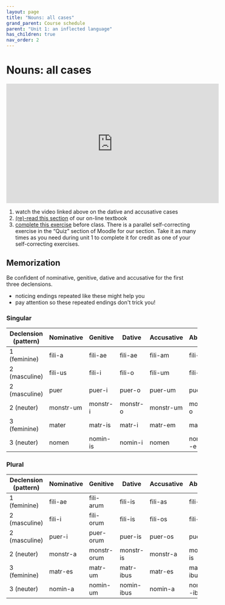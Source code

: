 ```yaml
---
layout: page
title: "Nouns: all cases"
grand_parent: Course schedule
parent: "Unit 1: an inflected language"
has_children: true
nav_order: 2
---
```



# Nouns:  all cases

<iframe width="560" height="315" src="https://www.youtube.com/embed/7Efh1Wycx0g" frameborder="0" allow="accelerometer; autoplay; encrypted-media; gyroscope; picture-in-picture" allowfullscreen></iframe>

1. watch the video linked above on the dative and accusative cases
2. [(re)-read this section](https://lingualatina.github.io/textbook/presentation/01-nouns-adjs-pron/nouns/) of our on-line textbook
3. [complete this exercise](./exercise/) before class.
There is a parallel self-correcting exercise in the “Quiz” section of Moodle for our section. Take it as many times as you need during unit 1 to complete it for credit as one of your self-correcting exercises.




## Memorization

Be confident of nominative, genitive, dative and accusative for the first three declensions.

- noticing  <span class="attention2">endings repeated like these</span> might help you
- pay attention so <span class="attention"> these repeated endings</span> don't trick you!


### Singular

| Declension (pattern) | Nominative | Genitive | Dative | Accusative | Ablative |
| --- | --- | --- | --- | --- | --- |
| 1 (feminine)| fili-<span class="regular">a</span> | fili-<span class="attention">ae</span> | fili-<span class="attention">ae</span> | fili-<span class="regular">am</span> | fili-<span class="regular">ā</span> |
| 2 (masculine) | fili-<span class="regular">us<span> | fili-<span class="regular">i</span> | fili-<span class="attention2">o</span> | fili-<span class="regular">um</span> | fili-<span class="attention2">o</span>  |
| 2 (masculine)|  puer |  puer-<span class="regular">i</span> | puer-<span class="attention2">o</span> | puer-<span class="regular">um</span> |  puer-<span class="attention2">o</span>  |
| 2 (neuter) | monstr-<span class="attention">um</span> | monstr-<span class="regular">i</span> |  monstr-<span class="attention2">o</span> | monstr-<span class="attention">um</span> | monstr-<span class="attention2 ">o</span>  |
| 3 (feminine)| mater | matr-<span class="regular">is</span> | matr-<span class="regular">i</span> | matr-<span class="regular">em</span> | matr-<span class="regular">e</span>  |
| 3 (neuter) | nomen | nomin-<span class="regular">is</span> | nomin-<span class="regular">i</span> | nomen | nomin--<span class="regular">e</span>

### Plural

| Declension (pattern) | Nominative | Genitive | Dative | Accusative | Ablative |
| --- | --- | --- | --- | --- | --- |
| 1 (feminine)| fili-<span class="attention">ae</span> | fili-<span class="regular">arum</span> | fili-<span class="attention2">is</span> | fili-<span class="regular">as</span> | fili-<span class="attention2">is</span> |
| 2 (masculine) | fili-<span class="regular">i<span> | fili-<span class="regular">orum</span> | fili-<span class="attention2">is</span> | fili-<span class="regular">os</span> | fili-<span class="attention2">is</span>  |
| 2 (masculine)|  puer-<span class="regular">i</span> |  puer-<span class="regular">orum</span> | puer-<span class="attention2">is</span> | puer-<span class="regular">os</span> |  puer-<span class="attention2">is</span>  |
| 2 (neuter) | monstr-<span class="attention">a</span> | monstr-<span class="regular">orum</span> |  monstr-<span class="attention2">is</span> | monstr-<span class="attention">a</span> | monstr-<span class="attention2 ">is</span>  |
| 3 (feminine)| matr-<span class="regular">es</span>  | matr-<span class="attention">um</span> | matr-<span class="attention2">ibus</span> | matr-<span class="regular">es</span> | matr-<span class="attention2">ibus</span>  |
| 3 (neuter) | nomin-<span class="attention">a</span> | nomin-<span class="attention">um</span> | nomin-<span class="attention2">ibus</span> |  nomin-<span class="attention">a</span>  | nomin--<span class="attention2">ibus</span>

<link rel="stylesheet" type="text/css" href="../../css/latin101.css">
